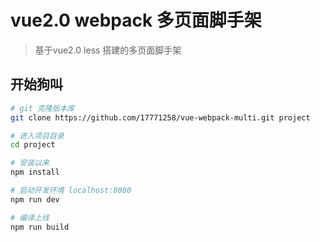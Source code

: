 # vue2.0 webpack 多页面脚手架

> 基于vue2.0 less 搭建的多页面脚手架

## 开始狗叫

``` bash
# git 克隆版本库
git clone https://github.com/17771258/vue-webpack-multi.git project

# 进入项目目录
cd project

# 安装以来
npm install

# 启动开发环境 localhost:8080
npm run dev

# 编译上线
npm run build
```